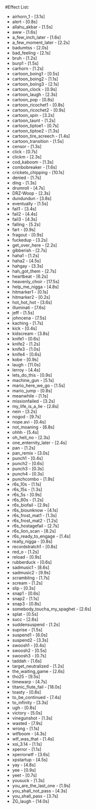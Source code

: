 #Effect List:
+ airhorn_1 - [3.1s]
+ alert - [0.8s]
+ allahu_akbar - [1.5s]
+ aww - [1.6s]
+ a_few_inch_later - [1.6s]
+ a_few_moment_later - [2.2s]
+ badumtss - [2.0s]
+ bad_feeling - [2.1s]
+ bruh - [1.2s]
+ burp1 - [1.5s]
+ carhorn - [1.2s]
+ cartoon_boing1 - [0.5s]
+ cartoon_boing2 - [1.1s]
+ cartoon_boing3 - [2.1s]
+ cartoon_clock - [0.9s]
+ cartoon_laugh - [2.3s]
+ cartoon_pop - [0.8s]
+ cartoon_ricochet1 - [0.8s]
+ cartoon_ricochet2 - [0.9s]
+ cartoon_spin - [3.2s]
+ cartoon_taunt - [1.2s]
+ cartoon_tiptoe1 - [0.7s]
+ cartoon_tiptoe2 - [1.3s]
+ cartoon_tire_screech - [1.4s]
+ cartoon_transition - [1.5s]
+ censor - [1.3s]
+ click - [0.7s]
+ clickm - [2.3s]
+ cod_kaboom - [1.3s]
+ combobreaker - [1.6s]
+ crickets_chipping - [10.1s]
+ denied - [1.7s]
+ ding - [1.3s]
+ drumroll - [4.7s]
+ DRZ-Woop - [2.3s]
+ dundundun - [3.8s]
+ eventually - [1.5s]
+ fail1 - [3.4s]
+ fail2 - [4.4s]
+ fail3 - [4.3s]
+ falling - [5.2s]
+ fart - [0.9s]
+ fragout - [0.9s]
+ fuckedup - [3.2s]
+ get_over_here - [2.2s]
+ gibberish - [2.7s]
+ haha1 - [1.2s]
+ haha2 - [4.5s]
+ hahgay - [3.3s]
+ hah_got_them - [2.7s]
+ heartbeat - [6.2s]
+ heavenly_choir - [17.5s]
+ help_me_nigga - [4.8s]
+ hitmarker1 - [0.1s]
+ hitmarker2 - [0.2s]
+ hot_hot_hot - [3.6s]
+ illuminati - [7.6s]
+ jeff - [1.5s]
+ johncena - [7.5s]
+ kaching - [1.7s]
+ kick - [0.4s]
+ kidscream - [3.8s]
+ knife1 - [0.6s]
+ knife2 - [1.2s]
+ knife3 - [1.0s]
+ knife4 - [0.6s]
+ kobe - [0.9s]
+ laugh - [11.0s]
+ lerroy - [4.4s]
+ lets_do_this - [0.9s]
+ machine_gun - [5.1s]
+ mario_here_we_go - [1.5s]
+ mario_jump - [0.8s]
+ meanwhile - [1.1s]
+ missionfailed - [3.2s]
+ my_life_is_a_lie - [2.8s]
+ nein - [3.2s]
+ nogod - [9.7s]
+ nope.avi - [0.4s]
+ not_moaning - [6.8s]
+ ohhh - [5.4s]
+ oh_hell_no - [2.3s]
+ one_enternity_later - [2.4s]
+ pan - [1.2s]
+ pan_remix - [3.0s]
+ punch1 - [0.4s]
+ punch2 - [0.6s]
+ punch3 - [0.3s]
+ punch4 - [0.3s]
+ punchcombo - [1.9s]
+ r6s_10s - [1.1s]
+ r6s_15s - [1.3s]
+ r6s_5s - [0.9s]
+ r6s_60s - [1.2s]
+ r6s_biofail - [2.9s]
+ r6s_biounknow - [4.1s]
+ r6s_frost_mat1 - [1.3s]
+ r6s_frost_mat2 - [1.2s]
+ r6s_hostagefail - [2.7s]
+ r6s_lion_scan - [8.2s]
+ r6s_ready_to_engage - [1.4s]
+ really_nigga - [0.8s]
+ recordstratch1 - [0.8s]
+ red_o - [1.2s]
+ reload - [0.9s]
+ rubberduck - [0.6s]
+ sadmusic1 - [8.6s]
+ sadmusic2 - [9.9s]
+ scrambling - [1.7s]
+ scream - [1.2s]
+ slip - [0.3s]
+ snap1 - [0.6s]
+ snap2 - [1.1s]
+ snap3 - [0.8s]
+ somebody_toucha_my_spaghet - [2.6s]
+ splat - [0.5s]
+ succ - [2.6s]
+ suddensuspend - [1.2s]
+ suprise - [1.5s]
+ suspend1 - [6.0s]
+ suspend2 - [3.3s]
+ swoosh1 - [0.4s]
+ swoosh2 - [0.5s]
+ swoosh3 - [0.7s]
+ taddah - [1.6s]
+ target_neutralized - [1.2s]
+ the_waiting_game - [2.6s]
+ tho25 - [9.5s]
+ timewarp - [4.7s]
+ titanic_flute_fail - [18.0s]
+ toasty - [0.8s]
+ to_be_continued - [7.4s]
+ to_infinity - [3.3s]
+ ugh - [0.8s]
+ victory - [5.0s]
+ vinegunshot - [1.3s]
+ wasted - [7.9s]
+ wrong - [1.1s]
+ wtfboom - [4.3s]
+ wtf_was_that - [1.4s]
+ xoi_3.14 - [1.1s]
+ xperror - [1.1s]
+ xperrorwtf - [3.6s]
+ xpstartup - [4.5s]
+ yay - [4.8s]
+ yee - [0.9s]
+ yeet - [0.7s]
+ yousuck - [1.3s]
+ you_are_the_last_one - [1.9s]
+ you_shall_not_pass - [4.3s]
+ you_shall_pass - [3.7s]
+ ZG_laugh - [14.0s]
